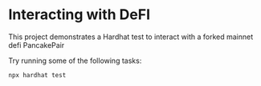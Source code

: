 # Interacting with DeFI

This project demonstrates a Hardhat test to interact with a forked mainnet defi PancakePair

Try running some of the following tasks:

```shell
npx hardhat test
```
